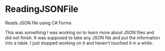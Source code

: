 # ReadingJSONFile
 Reads JSON file using C# Forms


This was something I was working on to learn more about JSON files and did not finish. It was supposed to take any JSON file and put the information into a table. I just stopped working on it and haven’t touched it in a while.    
